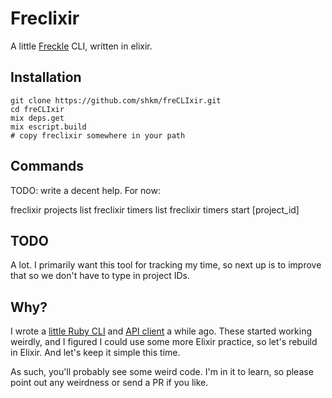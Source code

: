 # Freclixir

A little [Freckle](letsfreckle.com) CLI, written in elixir.

## Installation

```
git clone https://github.com/shkm/freCLIxir.git
cd freCLIxir
mix deps.get
mix escript.build
# copy freclixir somewhere in your path
```

## Commands

TODO: write a decent help. For now:

freclixir projects list
freclixir timers list
freclixir timers start [project_id]

## TODO

A lot. I primarily want this tool for tracking my time, so next up is to improve that
so we don't have to type in project IDs.

## Why?

I wrote a [little Ruby CLI](https://github.com/shkm/frecli) and
[API client](https://github.com/shkm/freckle-api) a while ago.  These started
working weirdly, and I figured I could use some more Elixir practice, so let's
rebuild in Elixir. And let's keep it simple this time.

As such, you'll probably see some weird code. I'm in it to learn, so please
point out any weirdness or send a PR if you like.
